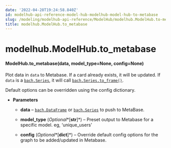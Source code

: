 ```yaml
---
date: '2022-04-28T19:24:58.840Z'
id: modelhub-api-reference-model-hub-modelhub-model-hub-to-metabase
slug: /modeling/modelhub-api-reference/ModelHub/modelhub.ModelHub.to-metabase/
title: modelhub.ModelHub.to_metabase
---
```


# modelhub.ModelHub.to_metabase


#### ModelHub.to_metabase(data, model_type=None, config=None)
Plot data in `data` to Metabase. If a card already exists, it will be updated. If `data` is a
[`bach.Series`](/docs/modeling/bach/api-reference/Series/bach.Series/#bach.Series), it will call [`bach.Series.to_frame()`](/docs/modeling/bach/api-reference/Series/bach.Series.to-frame/#bach.Series.to-frame).

Default options can be overridden using the config dictionary.


* **Parameters**

    
    * **data** – [`bach.DataFrame`](/docs/modeling/bach/api-reference/DataFrame/bach.DataFrame/#bach.DataFrame) or [`bach.Series`](/docs/modeling/bach/api-reference/Series/bach.Series/#bach.Series) to push to MetaBase.


    * **model_type** (*Optional**[**str**]*) – Preset output to Metabase for a specific model. eg, ‘unique_users’


    * **config** (*Optional**[**dict**]*) – Override default config options for the graph to be added/updated in Metabase.


<!-- !! processed by numpydoc !! -->
